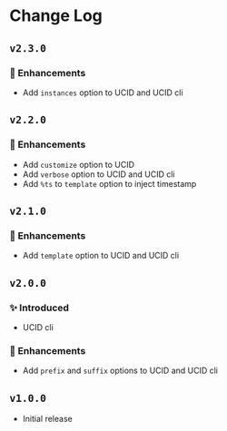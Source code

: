 # Change Log

## `v2.3.0`

### 🚀 Enhancements

- Add `instances` option to UCID and UCID cli

## `v2.2.0`

### 🚀 Enhancements

- Add `customize` option to UCID
- Add `verbose` option to UCID and UCID cli
- Add `%ts` to `template` option to inject timestamp

## `v2.1.0`

### 🚀 Enhancements

- Add `template` option to UCID and UCID cli

## `v2.0.0`

### ✨ Introduced

- UCID cli

### 🚀 Enhancements

- Add `prefix` and `suffix` options to UCID and UCID cli

## `v1.0.0`

- Initial release

